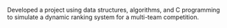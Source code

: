 Developed a project using data structures, algorithms, and C programming to simulate a dynamic ranking system for a multi-team competition.
